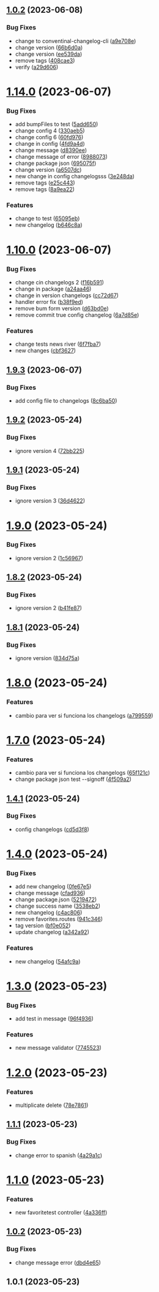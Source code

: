 ## [1.0.2](https://github.com/Palmieri31/Rental-Movie---Node/compare/v1.14.0...v1.0.2) (2023-06-08)


### Bug Fixes

* change to conventinal-changelog-cli ([a9e708e](https://github.com/Palmieri31/Rental-Movie---Node/commit/a9e708ea001e028052d8e8d232fd2086144055c3))
* change version ([66b6d0a](https://github.com/Palmieri31/Rental-Movie---Node/commit/66b6d0a6e7c00ce470e400d5463341e1d5a62b08))
* change version ([ee539da](https://github.com/Palmieri31/Rental-Movie---Node/commit/ee539da23d72ded2e7671f3147b4b35bf42c6881))
* remove tags ([408cae3](https://github.com/Palmieri31/Rental-Movie---Node/commit/408cae3a6011db38db2ba14df18dea9c9bd0a546))
* verify ([a29d606](https://github.com/Palmieri31/Rental-Movie---Node/commit/a29d6063065ba78b941f12c53a370d9727118bdd))



# [1.14.0](https://github.com/Palmieri31/Rental-Movie---Node/compare/v1.10.0...v1.14.0) (2023-06-07)


### Bug Fixes

* add bumpFiles to test ([5add650](https://github.com/Palmieri31/Rental-Movie---Node/commit/5add6502608085e4bacd945ada16eebe7162b693))
* change config 4 ([330aeb5](https://github.com/Palmieri31/Rental-Movie---Node/commit/330aeb55284367c0ccf087aa00e12223c0938994))
* change config 6 ([60fd976](https://github.com/Palmieri31/Rental-Movie---Node/commit/60fd976b5b50c7300205c1c3ec5c0e10d46022f0))
* change in config ([4fd9a4d](https://github.com/Palmieri31/Rental-Movie---Node/commit/4fd9a4dd2219b2d8bd8641fc5ec80c1851d44517))
* change message ([d8390ee](https://github.com/Palmieri31/Rental-Movie---Node/commit/d8390ee01df305bb4697ce81b3741f47e31c8841))
* change message of error ([8988073](https://github.com/Palmieri31/Rental-Movie---Node/commit/8988073b4835adb3d533228cf84edfc542457a88))
* change package json ([695075f](https://github.com/Palmieri31/Rental-Movie---Node/commit/695075f4ccb055ea6a7af0f323377e7af49f495a))
* change version ([a6507dc](https://github.com/Palmieri31/Rental-Movie---Node/commit/a6507dcbceae86ff3a7a37a917e36d9a1ef3385c))
* new change in config changelogsss ([3e248da](https://github.com/Palmieri31/Rental-Movie---Node/commit/3e248da444d110693db93849f0b9ade5db49d239))
* remove tags ([e25c443](https://github.com/Palmieri31/Rental-Movie---Node/commit/e25c443ce680242c12528c28b6ef41fd83fd9198))
* remove tags ([8a9ea22](https://github.com/Palmieri31/Rental-Movie---Node/commit/8a9ea22f5f148be968f3691852b70cc3a609182a))


### Features

* change to test ([65095eb](https://github.com/Palmieri31/Rental-Movie---Node/commit/65095ebaf28cc1de06156d8f565f6ccc86edf9af))
* new changelog ([b646c8a](https://github.com/Palmieri31/Rental-Movie---Node/commit/b646c8a11377d729b694d4a00757662a80a0be2a))



# [1.10.0](https://github.com/Palmieri31/Rental-Movie---Node/compare/v1.9.3...v1.10.0) (2023-06-07)


### Bug Fixes

* change cin changelogs 2 ([f16b591](https://github.com/Palmieri31/Rental-Movie---Node/commit/f16b59152f7a8c06bc55ce438e487a9ac442c21b))
* change in package ([a24aa46](https://github.com/Palmieri31/Rental-Movie---Node/commit/a24aa46d7ee4c2e3292f1a4e9e1c437bfbb4b28c))
* change in version changelogs ([cc72d67](https://github.com/Palmieri31/Rental-Movie---Node/commit/cc72d671cfcf76048b35c637ef249dde4906d699))
* handler error fix ([b38f9ed](https://github.com/Palmieri31/Rental-Movie---Node/commit/b38f9edf9549f12ee3615d67fd7543c7c97b676e))
* remove bum form version ([d63bd0e](https://github.com/Palmieri31/Rental-Movie---Node/commit/d63bd0e38e59aaec0c4020a26fb24909454d9f7c))
* remove commit true config changelog ([6a7d85e](https://github.com/Palmieri31/Rental-Movie---Node/commit/6a7d85edbc203ee842d4d97a2b51c9d38e960d58))


### Features

* change tests news river ([6f7fba7](https://github.com/Palmieri31/Rental-Movie---Node/commit/6f7fba7a46a340429ab8d26daaec92331a682db4))
* new changes ([cbf3627](https://github.com/Palmieri31/Rental-Movie---Node/commit/cbf3627881638c13b51c1d745bce3bdf7508530a))



## [1.9.3](https://github.com/Palmieri31/Rental-Movie---Node/compare/v1.9.2...v1.9.3) (2023-06-07)


### Bug Fixes

* add config file to changelogs ([8c6ba50](https://github.com/Palmieri31/Rental-Movie---Node/commit/8c6ba50ef48c463b3b68646aa30f571a4692ab16))



## [1.9.2](https://github.com/Palmieri31/Rental-Movie---Node/compare/v1.9.1...v1.9.2) (2023-05-24)


### Bug Fixes

* ignore version 4 ([72bb225](https://github.com/Palmieri31/Rental-Movie---Node/commit/72bb225ecd7599070fe0ad5229409780a62bae45))



## [1.9.1](https://github.com/Palmieri31/Rental-Movie---Node/compare/v1.9.0...v1.9.1) (2023-05-24)


### Bug Fixes

* ignore version 3 ([36d4622](https://github.com/Palmieri31/Rental-Movie---Node/commit/36d4622ce5966255b30ef1061097579f1ddb8a02))



# [1.9.0](https://github.com/Palmieri31/Rental-Movie---Node/compare/v1.8.2...v1.9.0) (2023-05-24)


### Bug Fixes

* ignore version 2 ([1c56967](https://github.com/Palmieri31/Rental-Movie---Node/commit/1c5696771decd31ec3255420eae8592766065887))



## [1.8.2](https://github.com/Palmieri31/Rental-Movie---Node/compare/v1.8.1...v1.8.2) (2023-05-24)


### Bug Fixes

* ignore version 2 ([b41fe87](https://github.com/Palmieri31/Rental-Movie---Node/commit/b41fe8775a39bec4a1c4ee7408db08e19e635f30))



## [1.8.1](https://github.com/Palmieri31/Rental-Movie---Node/compare/v1.8.0...v1.8.1) (2023-05-24)


### Bug Fixes

* ignore version ([834d75a](https://github.com/Palmieri31/Rental-Movie---Node/commit/834d75a4099f4188d510196b64d908323deff395))



# [1.8.0](https://github.com/Palmieri31/Rental-Movie---Node/compare/v1.7.0...v1.8.0) (2023-05-24)


### Features

* cambio para ver si funciona los changelogs ([a799559](https://github.com/Palmieri31/Rental-Movie---Node/commit/a7995590b5d5b2199f0de310e34df656ada642e3))



# [1.7.0](https://github.com/Palmieri31/Rental-Movie---Node/compare/v1.4.1...v1.7.0) (2023-05-24)


### Features

* cambio para ver si funciona los changelogs ([65f121c](https://github.com/Palmieri31/Rental-Movie---Node/commit/65f121c4b5c48417d86c52c3c12334b6c7076855))
* change package json test --signoff ([4f509a2](https://github.com/Palmieri31/Rental-Movie---Node/commit/4f509a251f69de4a9efa61e3fd837937d6f3139c))



## [1.4.1](https://github.com/Palmieri31/Rental-Movie---Node/compare/v1.4.0...v1.4.1) (2023-05-24)


### Bug Fixes

* config changelogs ([cd5d3f8](https://github.com/Palmieri31/Rental-Movie---Node/commit/cd5d3f8cfe817b4b9314418ea12c092857dfdf72))



# [1.4.0](https://github.com/Palmieri31/Rental-Movie---Node/compare/v1.3.0...v1.4.0) (2023-05-24)


### Bug Fixes

* add new changelog ([0fe67e5](https://github.com/Palmieri31/Rental-Movie---Node/commit/0fe67e58bc3895fa9d66a7a296c6f2edce295075))
* change message ([cfad936](https://github.com/Palmieri31/Rental-Movie---Node/commit/cfad9365821fd108dc82f5f7327445e6862b9624))
* change package.json ([5219472](https://github.com/Palmieri31/Rental-Movie---Node/commit/52194725cfa4ca78dcfb80c311b4b155fe4e5f50))
* change success name ([3538eb2](https://github.com/Palmieri31/Rental-Movie---Node/commit/3538eb26da9ca5e981878e97f8f2079bc176696c))
* new changelog ([c4ac806](https://github.com/Palmieri31/Rental-Movie---Node/commit/c4ac8063572398b3ab59e4468d1578677b1a1646))
* remove favorites.routes ([941c346](https://github.com/Palmieri31/Rental-Movie---Node/commit/941c3464d493dab93e4ae620defdeaf9a258bff4))
* tag version ([bf0e052](https://github.com/Palmieri31/Rental-Movie---Node/commit/bf0e052f3ae88f7d54c64098f32fac69680ab6d7))
* update changelog ([a342a92](https://github.com/Palmieri31/Rental-Movie---Node/commit/a342a9287a462ea1627a1263f8ea463b92bdc282))


### Features

* new changelog ([54afc9a](https://github.com/Palmieri31/Rental-Movie---Node/commit/54afc9ab42b5302d10fc0de808aaa6d5a4abac7f))



# [1.3.0](https://github.com/Palmieri31/Rental-Movie---Node/compare/v1.2.0...v1.3.0) (2023-05-23)


### Bug Fixes

* add test in message ([96f4936](https://github.com/Palmieri31/Rental-Movie---Node/commit/96f49360edfb2b57ea1c5be3c551ec51c91f76f3))


### Features

* new message validator ([7745523](https://github.com/Palmieri31/Rental-Movie---Node/commit/7745523357394f9d73f3ce74c6f478ef70402d6c))



# [1.2.0](https://github.com/Palmieri31/Rental-Movie---Node/compare/v1.1.1...v1.2.0) (2023-05-23)


### Features

* multiplicate delete ([78e7861](https://github.com/Palmieri31/Rental-Movie---Node/commit/78e7861e8dce2952028ac4d47559bb569f933e4c))



## [1.1.1](https://github.com/Palmieri31/Rental-Movie---Node/compare/v1.1.0...v1.1.1) (2023-05-23)


### Bug Fixes

* change error to spanish ([4a29a1c](https://github.com/Palmieri31/Rental-Movie---Node/commit/4a29a1cac0665f4f762beff20ff2c6ff77d56cd9))



# [1.1.0](https://github.com/Palmieri31/Rental-Movie---Node/compare/v1.0.2...v1.1.0) (2023-05-23)


### Features

* new favoritetest controller ([4a336ff](https://github.com/Palmieri31/Rental-Movie---Node/commit/4a336ff435d3aa24dc452f6e5e43f37bf5144996))



## [1.0.2](https://github.com/Palmieri31/Rental-Movie---Node/compare/v1.0.1...v1.0.2) (2023-05-23)


### Bug Fixes

* change message error ([dbd4e65](https://github.com/Palmieri31/Rental-Movie---Node/commit/dbd4e652d2e1c029cbb32367a4c77df043aabbe6))



## 1.0.1 (2023-05-23)



